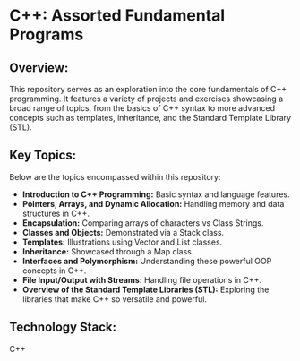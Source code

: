 # C++: Assorted Fundamental Programs

## Overview:

This repository serves as an exploration into the core fundamentals of C++ programming. It features a variety of projects and exercises showcasing a broad range of topics, from the basics of C++ syntax to more advanced concepts such as templates, inheritance, and the Standard Template Library (STL).

## Key Topics:

Below are the topics encompassed within this repository:

* **Introduction to C++ Programming:** Basic syntax and language features.
* **Pointers, Arrays, and Dynamic Allocation:** Handling memory and data structures in C++.
* **Encapsulation:** Comparing arrays of characters vs Class Strings.
* **Classes and Objects:** Demonstrated via a Stack class.
* **Templates:** Illustrations using Vector and List classes.
* **Inheritance:** Showcased through a Map class.
* **Interfaces and Polymorphism:** Understanding these powerful OOP concepts in C++.
* **File Input/Output with Streams:** Handling file operations in C++.
* **Overview of the Standard Template Libraries (STL):** Exploring the libraries that make C++ so versatile and powerful.

## Technology Stack:

C++
